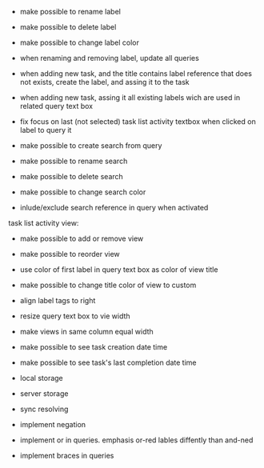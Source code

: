 
- make possible to rename label
- make possible to delete label
- make possible to change label color
- when renaming and removing label, update all queries

- when adding new task, and the title contains label reference that does not exists, create the label, and assing it to the task
- when adding new task, assing it all existing labels wich are used in related query text box

- fix focus on last (not selected) task list activity textbox when clicked on label to query it

- make possible to create search from query
- make possible to rename search
- make possible to delete search
- make possible to change search color
- inlude/exclude search reference in query when activated

task list activity view:
- make possible to add or remove view
- make possible to reorder view
- use color of first label in query text box as color of view title
- make possible to change title color of view to custom
- align label tags to right
- resize query text box to vie width
- make views in same column equal width

- make possible to see task creation date time
- make possible to see task's last completion date time

- local storage
- server storage
- sync resolving 

- implement negation
- implement or in queries. emphasis or-red lables diffently than and-ned
- implement braces in queries
